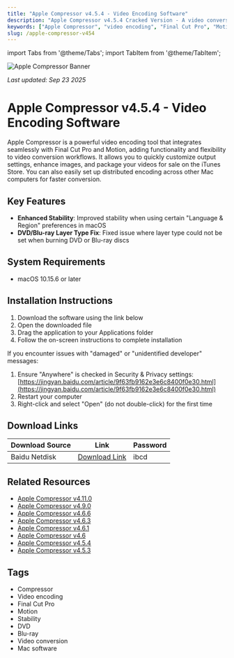 ```yaml
---
title: "Apple Compressor v4.5.4 - Video Encoding Software"
description: "Apple Compressor v4.5.4 Cracked Version - A video conversion tool highly integrated with Final Cut Pro and Motion, with improved system stability"
keywords: ["Apple Compressor", "video encoding", "Final Cut Pro", "Motion", "stability", "DVD", "Blu-ray", "video conversion"]
slug: /apple-compressor-v454
---
```


import Tabs from '@theme/Tabs';
import TabItem from '@theme/TabItem';

![Apple Compressor Banner](https://www.gfxcamp.com/wp-content/uploads/2020/11/Compressor-4.5.jpg)

*Last updated: Sep 23 2025*

# Apple Compressor v4.5.4 - Video Encoding Software

Apple Compressor is a powerful video encoding tool that integrates seamlessly with Final Cut Pro and Motion, adding functionality and flexibility to video conversion workflows. It allows you to quickly customize output settings, enhance images, and package your videos for sale on the iTunes Store. You can also easily set up distributed encoding across other Mac computers for faster conversion.

## Key Features

- **Enhanced Stability**: Improved stability when using certain "Language & Region" preferences in macOS
- **DVD/Blu-ray Layer Type Fix**: Fixed issue where layer type could not be set when burning DVD or Blu-ray discs

## System Requirements

- macOS 10.15.6 or later

## Installation Instructions

<Tabs>
<TabItem value="standard" label="Standard Installation">

1. Download the software using the link below
2. Open the downloaded file
3. Drag the application to your Applications folder
4. Follow the on-screen instructions to complete installation

</TabItem>
<TabItem value="troubleshooting" label="Troubleshooting Installation">

If you encounter issues with "damaged" or "unidentified developer" messages:

1. Ensure "Anywhere" is checked in Security & Privacy settings: [https://jingyan.baidu.com/article/9f63fb9162e3e6c8400f0e30.html](https://jingyan.baidu.com/article/9f63fb9162e3e6c8400f0e30.html)
2. Restart your computer
3. Right-click and select "Open" (do not double-click) for the first time

</TabItem>
</Tabs>

## Download Links

| Download Source | Link | Password |
|-----------------|------|----------|
| Baidu Netdisk | [Download Link](https://pan.baidu.com/s/1ZgxryMRUFRtvGP2w4Si1XA) | ibcd |

## Related Resources

- [Apple Compressor v4.11.0](/apple-compressor-v411)
- [Apple Compressor v4.9.0](/apple-compressor-v490)
- [Apple Compressor v4.6.6](/apple-compressor-v466)
- [Apple Compressor v4.6.3](/apple-compressor-v463)
- [Apple Compressor v4.6.1](/apple-compressor-v461)
- [Apple Compressor v4.6](/apple-compressor-v46)
- [Apple Compressor v4.5.4](/apple-compressor-v454)
- [Apple Compressor v4.5.3](/apple-compressor-v453)
## Tags

- Compressor
- Video encoding
- Final Cut Pro
- Motion
- Stability
- DVD
- Blu-ray
- Video conversion
- Mac software
